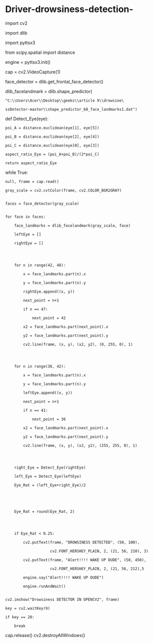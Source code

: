 # Driver-drowsiness-detection-
import cv2

import dlib

import pyttsx3

from scipy.spatial import distance
 


engine = pyttsx3.init()
 


cap = cv2.VideoCapture(1)
 


face_detector = dlib.get_frontal_face_detector()
 


dlib_facelandmark = dlib.shape_predictor(

    "C:\\Users\Acer\\Desktop\\geeks\\article 9\\drowsine\

    ssDetector-master\\shape_predictor_68_face_landmarks1.dat")
 


def Detect_Eye(eye):

    poi_A = distance.euclidean(eye[1], eye[5])

    poi_B = distance.euclidean(eye[2], eye[4])

    poi_C = distance.euclidean(eye[0], eye[3])

    aspect_ratio_Eye = (poi_A+poi_B)/(2*poi_C)

    return aspect_ratio_Eye
 
 


while True:

    null, frame = cap.read()

    gray_scale = cv2.cvtColor(frame, cv2.COLOR_BGR2GRAY)
 

    faces = face_detector(gray_scale)
 

    for face in faces:

        face_landmarks = dlib_facelandmark(gray_scale, face)

        leftEye = [] 

        rightEye = [] 
 

        

        for n in range(42, 48):

            x = face_landmarks.part(n).x

            y = face_landmarks.part(n).y

            rightEye.append((x, y))

            next_point = n+1

            if n == 47:

                next_point = 42

            x2 = face_landmarks.part(next_point).x

            y2 = face_landmarks.part(next_point).y

            cv2.line(frame, (x, y), (x2, y2), (0, 255, 0), 1)
 

        

        for n in range(36, 42):

            x = face_landmarks.part(n).x

            y = face_landmarks.part(n).y

            leftEye.append((x, y))

            next_point = n+1

            if n == 41:

                next_point = 36

            x2 = face_landmarks.part(next_point).x

            y2 = face_landmarks.part(next_point).y

            cv2.line(frame, (x, y), (x2, y2), (255, 255, 0), 1)
 

        

        right_Eye = Detect_Eye(rightEye)

        left_Eye = Detect_Eye(leftEye)

        Eye_Rat = (left_Eye+right_Eye)/2
 

        
     

        Eye_Rat = round(Eye_Rat, 2)
 

        

        if Eye_Rat < 0.25:

            cv2.putText(frame, "DROWSINESS DETECTED", (50, 100),

                        cv2.FONT_HERSHEY_PLAIN, 2, (21, 56, 210), 3)

            cv2.putText(frame, "Alert!!!! WAKE UP DUDE", (50, 450),

                        cv2.FONT_HERSHEY_PLAIN, 2, (21, 56, 212),5

            engine.say("Alert!!!! WAKE UP DUDE")

            engine.runAndWait()
 

    cv2.imshow("Drowsiness DETECTOR IN OPENCV2", frame)

    key = cv2.waitKey(9)

    if key == 20:

        break
cap.release()
cv2.destroyAllWindows()
